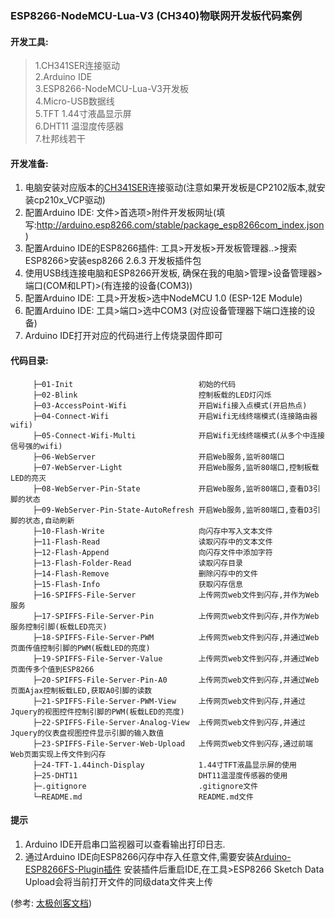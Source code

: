 ### ESP8266-NodeMCU-Lua-V3 (CH340)物联网开发板代码案例

#### 开发工具:

>1.CH341SER连接驱动<br>
>2.Arduino IDE<br>
>3.ESP8266-NodeMCU-Lua-V3开发板<br>
>4.Micro-USB数据线<br>
>5.TFT 1.44寸液晶显示屏<br>
>6.DHT11 温湿度传感器<br>
>7.杜邦线若干<br>

#### 开发准备:
 1. 电脑安装对应版本的[CH341SER](https://github.com/juliagoda/CH341SER)连接驱动(注意如果开发板是CP2102版本,就安装cp210x_VCP驱动)
 2. 配置Arduino IDE: 文件>首选项>附件开发板网址(填写:http://arduino.esp8266.com/stable/package_esp8266com_index.json)
 3. 配置Arduino IDE的ESP8266插件: 工具>开发板>开发板管理器..>搜索ESP8266>安装esp8266 2.6.3
 开发板插件包
 4. 使用USB线连接电脑和ESP8266开发板, 确保在我的电脑>管理>设备管理器>端口(COM和LPT)>(有连接的设备(COM3))
 5. 配置Arduino IDE: 工具>开发板>选中NodeMCU 1.0 (ESP-12E Module)
 6. 配置Arduino IDE: 工具>端口>选中COM3 (对应设备管理器下端口连接的设备)
 7. Arduino IDE打开对应的代码进行上传烧录固件即可

#### 代码目录:
 ```
      ├─01-Init                            初始的代码
      ├─02-Blink                           控制板载的LED灯闪烁
      ├─03-AccessPoint-Wifi                开启Wifi接入点模式(开启热点)
      ├─04-Connect-Wifi                    开启Wifi无线终端模式(连接路由器wifi)
      ├─05-Connect-Wifi-Multi              开启Wifi无线终端模式(从多个中连接信号强的wifi)
      ├─06-WebServer                       开启Web服务,监听80端口
      ├─07-WebServer-Light                 开启Web服务,监听80端口,控制板载LED的亮灭
      ├─08-WebServer-Pin-State             开启Web服务,监听80端口,查看D3引脚的状态
      ├─09-WebServer-Pin-State-AutoRefresh 开启Web服务,监听80端口,查看D3引脚的状态,自动刷新
      ├─10-Flash-Write                     向闪存中写入文本文件
      ├─11-Flash-Read                      读取闪存中的文本文件
      ├─12-Flash-Append                    向闪存文件中添加字符
      ├─13-Flash-Folder-Read               读取闪存目录
      ├─14-Flash-Remove                    删除闪存中的文件
      ├─15-Flash-Info                      获取闪存信息
      ├─16-SPIFFS-File-Server              上传网页web文件到闪存,并作为Web服务
      ├─17-SPIFFS-File-Server-Pin          上传网页web文件到闪存,并作为Web服务控制引脚(板载LED亮灭)
      ├─18-SPIFFS-File-Server-PWM          上传网页web文件到闪存,并通过Web页面传值控制引脚的PWM(板载LED的亮度)
      ├─19-SPIFFS-File-Server-Value        上传网页web文件到闪存,并通过Web页面传多个值到ESP8266
      ├─20-SPIFFS-File-Server-Pin-A0       上传网页web文件到闪存,并通过Web页面Ajax控制板载LED,获取A0引脚的读数
      ├─21-SPIFFS-File-Server-PWM-View     上传网页web文件到闪存,并通过Jquery的视图控件控制引脚的PWM(板载LED的亮度)
      ├─22-SPIFFS-File-Server-Analog-View  上传网页web文件到闪存,并通过Jquery的仪表盘视图控件显示引脚的输入数值
      ├─23-SPIFFS-File-Server-Web-Upload   上传网页web文件到闪存,通过前端Web页面实现上传文件到闪存
      ├─24-TFT-1.44inch-Display            1.44寸TFT液晶显示屏的使用
      ├─25-DHT11                           DHT11温湿度传感器的使用
      ├─.gitignore                         .gitignore文件
      └─README.md                          README.md文件
 ```

#### 提示
1. Arduino IDE开启串口监视器可以查看输出打印日志.
2. 通过Arduino IDE向ESP8266闪存中存入任意文件,需要安装[Arduino-ESP8266FS-Plugin插件](https://github.com/esp8266/arduino-esp8266fs-plugin)
   安装插件后重启IDE,在工具>ESP8266 Sketch Data Upload会将当前打开文件的同级data文件夹上传

 (参考: [太极创客文档](http://www.taichi-maker.com/homepage/esp8266-nodemcu-iot/))
